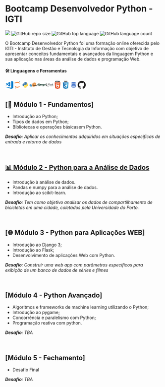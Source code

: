 # Bootcamp Desenvolvedor Python - IGTI

[![](https://img.shields.io/badge/made_by-msansao-orange)](https://www.linkedin.com/in/msansao/)
![GitHub repo size](https://img.shields.io/github/repo-size/mmsansao/pythondev-igti)
![GitHub top language](https://img.shields.io/github/languages/top/mmsansao/pythondev-igti)
![GitHub language count](https://img.shields.io/github/languages/count/mmsansao/pythondev-igti)

O Bootcamp Desenvolvedor Python foi uma formação online oferecida pelo IGTI - Instituto de Gestão e Tecnologia da Informação com objetivo de apresentar conceitos
fundamentais e avançados da linguagem Python e sua aplicação nas áreas da análise de dados e programação Web.

#### 🛠 Linguagens e Ferramentas

[<img align="left" alt="Visual Studio Code" width="26px" src="https://raw.githubusercontent.com/github/explore/80688e429a7d4ef2fca1e82350fe8e3517d3494d/topics/visual-studio-code/visual-studio-code.png" />](https://code.visualstudio.com/)
[<img align="left" alt="Jupyter Notebook" width="26px" src="https://raw.githubusercontent.com/github/explore/80688e429a7d4ef2fca1e82350fe8e3517d3494d/topics/jupyter-notebook/jupyter-notebook.png" />](https://jupyter.org/)
[<img align="left" alt="Python" width="26px" src="https://raw.githubusercontent.com/github/explore/80688e429a7d4ef2fca1e82350fe8e3517d3494d/topics/python/python.png" />](https://www.python.org/)
[<img align="left" alt="Scikit-Learn" width="26px" src="https://raw.githubusercontent.com/github/explore/80688e429a7d4ef2fca1e82350fe8e3517d3494d/topics/scikit-learn/scikit-learn.png" />](https://scikit-learn.org/stable/)
[<img align="left" alt="Django" width="26px" src="https://raw.githubusercontent.com/github/explore/80688e429a7d4ef2fca1e82350fe8e3517d3494d/topics/django/django.png" />](https://www.djangoproject.com/)
[<img align="left" alt="Flask" width="26px" src="https://raw.githubusercontent.com/github/explore/80688e429a7d4ef2fca1e82350fe8e3517d3494d/topics/flask/flask.png" />](https://flask.palletsprojects.com/)
[<img align="left" alt="HTML5" width="26px" src="https://raw.githubusercontent.com/github/explore/80688e429a7d4ef2fca1e82350fe8e3517d3494d/topics/html/html.png" />](https://pt.wikipedia.org/wiki/HTML5)
[<img align="left" alt="CSS3" width="26px" src="https://raw.githubusercontent.com/github/explore/80688e429a7d4ef2fca1e82350fe8e3517d3494d/topics/css/css.png" />](https://pt.wikipedia.org/wiki/Cascading_Style_Sheets)
[<img align="left" alt="SQL" width="26px" src="https://raw.githubusercontent.com/github/explore/80688e429a7d4ef2fca1e82350fe8e3517d3494d/topics/sql/sql.png" />](https://www.sqlite.org/index.html)
[<img align="left" alt="GitHub" width="26px" src="https://raw.githubusercontent.com/github/explore/78df643247d429f6cc873026c0622819ad797942/topics/github/github.png" />](https://github.com/mmsansao)

<br>
<br>

## [🐍 Módulo 1 - Fundamentos]

- Introdução ao Python;
- Tipos de dados em Python;
- Bibliotecas e operações básicasem Python.

_**Desafio**: Aplicar os conhecimentos adquiridos em situações específicas de entrada e retorno de dados_

<br>

## [📊 Módulo 2 - Python para a Análise de Dados](https://github.com/mmsansao/pythondev-igti/tree/master/modulo-2_data-analysis)

- Introdução à análise de dados.
- Pandas e numpy para a análise
de dados.
- Introdução ao scikit-learn.

_**Desafio**: Tem como objetivo analisar os dados de compartilhamento de bicicletas em uma cidade, coletados pela Universidade do Porto._

<br>

## [🌐 Módulo 3 - Python para Aplicações WEB]

- Introdução ao Django 3;
- Introdução ao Flask;
- Desenvolvimento de aplicações Web com Python.

_**Desafio**: Construir uma web app com parâmetros específicos para exibição de um banco de dados de séries e filmes_

<br>

## [Módulo 4 - Python Avançado]

- Algoritmos e frameworks de machine learning utilizando o Python;
- Introdução ao pygame;
- Concorrência e paralelismo com Python;
- Programação reativa com python.

_**Desafio**: TBA_

<br>

## [Módulo 5 - Fechamento]

- Desafio Final

_**Desafio**: TBA_
